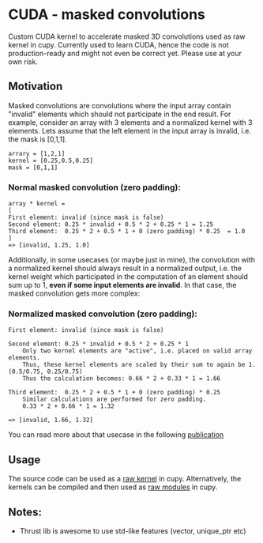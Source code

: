 # CUDA - masked convolutions
Custom CUDA kernel to accelerate masked 3D convolutions used as raw kernel in cupy.
Currently used to learn CUDA, hence the code is not production-ready and might not even be correct yet. Please use at your own risk.

## Motivation

Masked convolutions are convolutions where the input array contain "invalid" elements which should not participate in the end result. For example, consider an array with 3 elements and a normalized kernel with 3 elements. Lets assume that the left element in the input array is invalid, i.e. the mask is [0,1,1].
```
arrary = [1,2,1]
kernel = [0.25,0.5,0.25]
mask = [0,1,1]
```

### Normal masked convolution (zero padding):
```
array * kernel =
[
First element: invalid (since mask is false)
Second element: 0.25 * invalid + 0.5 * 2 + 0.25 * 1 = 1.25
Third element:  0.25 * 2 + 0.5 * 1 + 0 (zero padding) * 0.25  = 1.0
]
=> [invalid, 1.25, 1.0]
```

Additionally, in some usecases (or maybe just in mine), the convolution with a normalized kernel should always result in a normalized output, i.e. the kernel weight which participated in the computation of an element should sum up to 1, **even if some input elements are invalid**. In that case, the masked convolution gets more complex:

### Normalized masked convolution (zero padding):
```
First element: invalid (since mask is false)

Second element: 0.25 * invalid + 0.5 * 2 + 0.25 * 1
    Only two kernel elements are "active", i.e. placed on valid array elements.
    Thus, these kernel elements are scaled by their sum to again be 1. (0.5/0.75, 0.25/0.75)
    Thus the calculation becomes: 0.66 * 2 + 0.33 * 1 = 1.66

Third element:  0.25 * 2 + 0.5 * 1 + 0 (zero padding) * 0.25
    Similar calculations are performed for zero padding.
    0.33 * 2 + 0.66 * 1 = 1.32

=> [invalid, 1.66, 1.32]
```

You can read more about that usecase in the following [publication](https://pubs.acs.org/doi/abs/10.1021/acsami.4c04641)


## Usage
The source code can be used as a [raw kernel](https://docs.cupy.dev/en/stable/user_guide/kernel.html#raw-kernels) in cupy.
Alternatively, the kernels can be compiled and then used as [raw modules](https://docs.cupy.dev/en/stable/user_guide/kernel.html#raw-modules) in cupy.

## Notes:
- Thrust lib is awesome to use std-like features (vector, unique_ptr etc)
